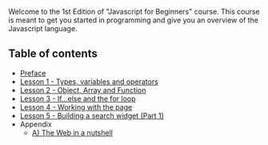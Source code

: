 Welcome to the 1st Edition of "Javascript for Beginners" course. This course is meant to get you started in programming and give you an overview of the Javascript language.

## Table of contents
* [Preface](preface.md)
* [Lesson 1 - Types, variables and operators](lesson1.md)
* [Lesson 2 - Object, Array and Function](lesson2.md)
* [Lesson 3 - If…else and the for loop ](lesson3.md)
* [Lesson 4 - Working with the page](lesson4.md)
* [Lesson 5 - Building a search widget (Part 1)](lesson5.md)
* Appendix
    * [A) The Web in a nutshell](appendixA.md)